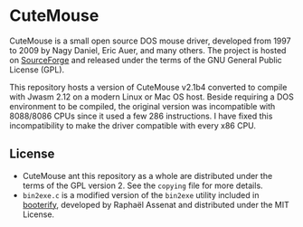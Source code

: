 # CuteMouse

CuteMouse is a small open source DOS mouse driver, developed from 1997 to 2009 by Nagy Daniel, Eric Auer, and many others. The project is hosted on [SourceForge](https://cutemouse.sourceforge.net) and released under the terms of the GNU General Public License (GPL).

This repository hosts a version of CuteMouse v2.1b4 converted to compile with Jwasm 2.12 on a modern Linux or Mac OS host. Beside requiring a DOS environment to be compiled, the original version was incompatible with 8088/8086 CPUs since it used a few 286 instructions. I have fixed this incompatibility to make the driver compatible with every x86 CPU.

## License

* CuteMouse ant this repository as a whole are distributed under the terms of the GPL version 2. See the `copying` file for more details. 
* `bin2exe.c` is a modified version of the `bin2exe` utility included in [booterify](https://github.com/raphnet/booterify), developed by Raphaël Assenat and distributed under the MIT License.

